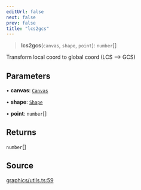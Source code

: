 ```yaml
---
editUrl: false
next: false
prev: false
title: "lcs2gcs"
---
```


> **lcs2gcs**(`canvas`, `shape`, `point`): `number`[]

Transform local coord to global coord (LCS --> GCS)

## Parameters

• **canvas**: [`Canvas`](/api-core/classes/canvas/)

• **shape**: [`Shape`](/api-core/classes/shape/)

• **point**: `number`[]

## Returns

`number`[]

## Source

[graphics/utils.ts:59](https://github.com/dakhetov/dgmjs/blob/main/packages/core/src/graphics/utils.ts#L59)
